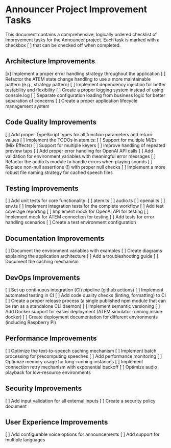 # Announcer Project Improvement Tasks

This document contains a comprehensive, logically ordered checklist of improvement tasks for the Announcer project. Each task is marked with a checkbox [ ] that can be checked off when completed.

## Architecture Improvements

[x] Implement a proper error handling strategy throughout the application
[ ] Refactor the ATEM state change handling to use a more maintainable pattern (e.g., strategy pattern)
[ ] Implement dependency injection for better testability and flexibility
[ ] Create a proper logging system instead of using console.log
[ ] Separate configuration loading from business logic for better separation of concerns
[ ] Create a proper application lifecycle management system

## Code Quality Improvements

[ ] Add proper TypeScript types for all function parameters and return values
[ ] Implement the TODOs in atem.ts:
   [ ] Support for multiple M/Es (Mix Effects)
   [ ] Support for multiple keyers
   [ ] Improve handling of repeated preview taps
[ ] Add proper error handling for OpenAI API calls
[ ] Add validation for environment variables with meaningful error messages
[ ] Refactor the audio.ts module to handle errors when playing sounds
[ ] Replace non-null assertions (!) with proper null checks
[ ] Implement a more robust file naming strategy for cached speech files

## Testing Improvements

[ ] Add unit tests for core functionality:
   [ ] atem.ts
   [ ] audio.ts
   [ ] openai.ts
   [ ] env.ts
[ ] Implement integration tests for the complete workflow
[ ] Add test coverage reporting
[ ] Implement mock for OpenAI API for testing
[ ] Implement mock for ATEM connection for testing
[ ] Add tests for error handling scenarios
[ ] Create a test environment configuration

## Documentation Improvements

[ ] Document the environment variables with examples
[ ] Create diagrams explaining the application architecture
[ ] Add a troubleshooting guide
[ ] Document the caching mechanism

## DevOps Improvements

[ ] Set up continuous integration (CI) pipeline (github actions)
[ ] Implement automated testing in CI
[ ] Add code quality checks (linting, formatting) to CI
[ ] Create a proper release process (a single published npm module that can be ran as a standalone CLI daemon)
[ ] Implement semantic versioning
[ ] Add Docker support for easier deployment (ATEM simulator running inside docker)
[ ] Create deployment documentation for different environments (including Raspberry Pi)

## Performance Improvements

[ ] Optimize the text-to-speech caching mechanism
[ ] Implement batch processing for precomputing speeches
[ ] Add performance monitoring
[ ] Optimize memory usage for long-running instances
[ ] Implement connection retry mechanism with exponential backoff
[ ] Optimize audio playback for low-resource environments

## Security Improvements

[ ] Add input validation for all external inputs
[ ] Create a security policy document

## User Experience Improvements

[ ] Add configurable voice options for announcements
[ ] Add support for multiple languages
